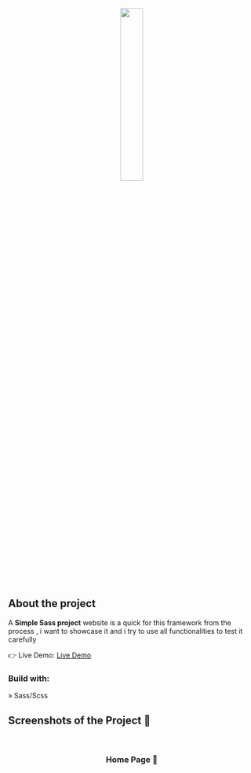 <div align='center'><img style="width:30%" src=''/></div>

<h2>About the project</h2>

  <p>A <b>Simple Sass project</b> website is a quick for this framework from the process , i want to showcase it and i try to use all functionalities to test it carefully </p>

👉 Live Demo: <a href=''>Live Demo</a>

<h3>Build with:</h3>

» Sass/Scss

<h2>Screenshots of the Project 📸</h2>
<br>
<h3 align='center'>Home Page 🏡</h3>

<div align='center'>
<img src=''/><br />
<img src=''/>
</div>
